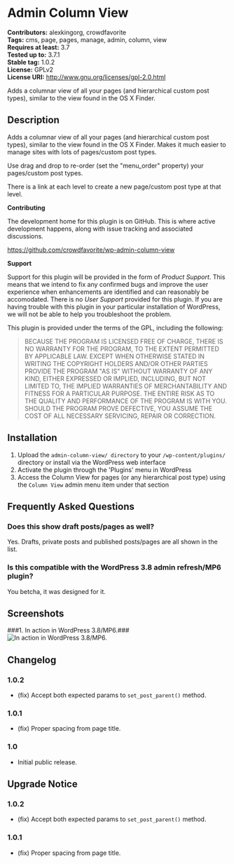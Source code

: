 # Admin Column View #
**Contributors:** alexkingorg, crowdfavorite  
**Tags:** cms, page, pages, manage, admin, column, view  
**Requires at least:** 3.7  
**Tested up to:** 3.7.1  
**Stable tag:** 1.0.2  
**License:** GPLv2  
**License URI:** http://www.gnu.org/licenses/gpl-2.0.html  

Adds a columnar view of all your pages (and hierarchical custom post types), similar to the view found in the OS X Finder.

## Description ##

Adds a columnar view of all your pages (and hierarchical custom post types), similar to the view found in the OS X Finder. Makes it much easier to manage sites with lots of pages/custom post types.

Use drag and drop to re-order (set the "menu_order" property) your pages/custom post types.

There is a link at each level to create a new page/custom post type at that level.

**Contributing**

The development home for this plugin is on GitHub. This is where active development happens, along with issue tracking and associated discussions.

https://github.com/crowdfavorite/wp-admin-column-view

**Support**

Support for this plugin will be provided in the form of _Product Support_. This means that we intend to fix any confirmed bugs and improve the user experience when enhancements are identified and can reasonably be accomodated. There is no _User Support_ provided for this plugin. If you are having trouble with this plugin in your particular installation of WordPress, we will not be able to help you troubleshoot the problem.

This plugin is provided under the terms of the GPL, including the following:

> BECAUSE THE PROGRAM IS LICENSED FREE OF CHARGE, THERE IS NO WARRANTY
> FOR THE PROGRAM, TO THE EXTENT PERMITTED BY APPLICABLE LAW.  EXCEPT WHEN
> OTHERWISE STATED IN WRITING THE COPYRIGHT HOLDERS AND/OR OTHER PARTIES
> PROVIDE THE PROGRAM "AS IS" WITHOUT WARRANTY OF ANY KIND, EITHER EXPRESSED
> OR IMPLIED, INCLUDING, BUT NOT LIMITED TO, THE IMPLIED WARRANTIES OF
> MERCHANTABILITY AND FITNESS FOR A PARTICULAR PURPOSE.  THE ENTIRE RISK AS
> TO THE QUALITY AND PERFORMANCE OF THE PROGRAM IS WITH YOU.  SHOULD THE
> PROGRAM PROVE DEFECTIVE, YOU ASSUME THE COST OF ALL NECESSARY SERVICING,
> REPAIR OR CORRECTION.

## Installation ##

1. Upload the `admin-column-view/ directory` to your `/wp-content/plugins/` directory or install via the WordPress web interface
1. Activate the plugin through the 'Plugins' menu in WordPress
1. Access the Column View for pages (or any hierarchical post type) using the `Column View` admin menu item under that section

## Frequently Asked Questions ##

### Does this show draft posts/pages as well? ###

Yes. Drafts, private posts and published posts/pages are all shown in the list.

### Is this compatible with the WordPress 3.8 admin refresh/MP6 plugin? ###

You betcha, it was designed for it.

## Screenshots ##

###1. In action in WordPress 3.8/MP6.###
![In action in WordPress 3.8/MP6.](http://s.wordpress.org/extend/plugins/admin-column-view/screenshot-1.png)


## Changelog ##

### 1.0.2 ###
* (fix) Accept both expected params to `set_post_parent()` method.

### 1.0.1 ###
* (fix) Proper spacing from page title.

### 1.0 ###
* Initial public release.

## Upgrade Notice ##

### 1.0.2 ###
* (fix) Accept both expected params to `set_post_parent()` method.

### 1.0.1 ###
* (fix) Proper spacing from page title.

